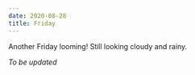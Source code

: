 ```yaml
---
date: 2020-08-28
title: Friday
---
```


Another Friday looming! Still looking cloudy and rainy.

*To be updated*
